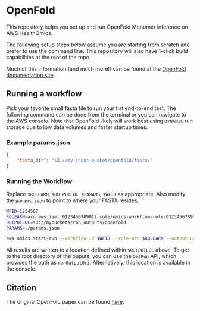 # OpenFold

This repository helps you set up and run OpenFold Monomer inference on AWS HealthOmics.

The following setup steps below assume you are starting from scratch and prefer to use the command line. This repository will also have 1-click build capabilities at the root of the repo.

Much of this information (and much more!) can be found at the [OpenFold documentation site](https://openfold.readthedocs.io/).

## Running a workflow

Pick your favorite small fasta file to run your fist end-to-end test. The following command can be done from the terminal or you can navigate to the AWS console. Note that OpenFold likely will work best using `DYNAMIC` run storage due to low data volumes and faster startup times.

### Example params.json

```json
{
    "fasta_dir": "s3://my-input-bucket/openfold/fasta/"
}
```

### Running the Workflow

Replace `$ROLEARN`, `$OUTPUTLOC`, `$PARAMS`, `$WFID` as appropriate. Also modify the `params.json` to point to where your FASTA resides.

```bash
WFID=1234567
ROLEARN=arn:aws:iam::0123456789012:role/omics-workflow-role-0123456789012-us-east-1
OUTPUTLOC=s3://mybuckets/run_outputs/openfold
PARAMS=./params.json

aws omics start-run --workflow-id $WFID --role-arn $ROLEARN --output-uri $OUTPUTLOC --storage-type DYNAMIC --parameters file://$PARAMS --name openfold
```

All results are written to a location defined within `$OUTPUTLOC` above. To get to the root directory of the ouputs, you can use the `GetRun` API, which provides the path as `runOutputUri`. Alternatively, this location is available in the console.

## Citation

The original OpenFold paper can be found [here](https://www.biorxiv.org/content/10.1101/2022.11.20.517210v1).
